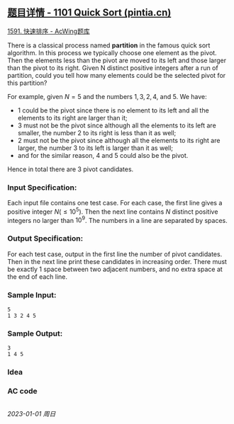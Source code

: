 ## [题目详情 - 1101 Quick Sort (pintia.cn)](https://pintia.cn/problem-sets/994805342720868352/exam/problems/994805366343188480)

[1591. 快速排序 - AcWing题库](https://www.acwing.com/problem/content/1593/)

There is a classical process named **partition** in the famous quick sort algorithm. In this process we typically choose one element as the pivot. Then the elements less than the pivot are moved to its left and those larger than the pivot to its right. Given N distinct positive integers after a run of partition, could you tell how many elements could be the selected pivot for this partition?

For example, given $N=5$ and the numbers $1,3,2,4,$ and $5$. We have:

- 1 could be the pivot since there is no element to its left and all the elements to its right are larger than it;
- 3 must not be the pivot since although all the elements to its left are smaller, the number 2 to its right is less than it as well;
- 2 must not be the pivot since although all the elements to its right are larger, the number 3 to its left is larger than it as well;
- and for the similar reason, 4 and 5 could also be the pivot.

Hence in total there are 3 pivot candidates.

### Input Specification:

Each input file contains one test case. For each case, the first line gives a positive integer $N ( \leq 10^5)$. Then the next line contains $N$ distinct positive integers no larger than $10^9$. The numbers in a line are separated by spaces.

### Output Specification:

For each test case, output in the first line the number of pivot candidates. Then in the next line print these candidates in increasing order. There must be exactly 1 space between two adjacent numbers, and no extra space at the end of each line.

### Sample Input:

```in
5
1 3 2 4 5
```

### Sample Output:

```out
3
1 4 5
```

### Idea



### AC code

```cpp
```


*2023-01-01 周日*